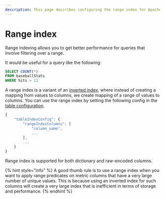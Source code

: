 ```yaml
---
description: This page describes configuring the range index for Apache Pinot
---
```


# Range index

Range indexing allows you to get better performance for queries that involve filtering over a range.

It would be useful for a query like the following:

```sql
SELECT COUNT(*) 
FROM baseballStats 
WHERE hits > 11
```

A range index is a variant of an [inverted index](../../basics/indexing/inverted-index.md), where instead of creating a mapping from values to columns, we create mapping of a range of values to columns. You can use the range index by setting the following config in the [table configuration](../../configuration-reference/table.md).

```javascript
{
    "tableIndexConfig": {
        "rangeIndexColumns": [
            "column_name",
            ...
        ],
        ...
    }
}
```

Range index is supported for both dictionary and raw-encoded columns.

{% hint style="info" %}
A good thumb rule is to use a range index when you want to apply range predicates on metric columns that have a very large number of unique values. This is because using an inverted index for such columns will create a very large index that is inefficient in terms of storage and performance.
{% endhint %}
